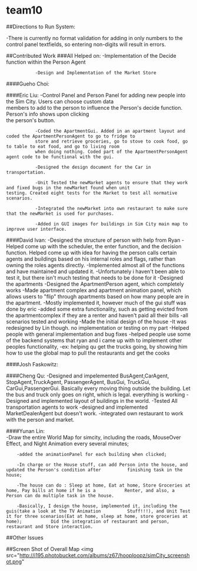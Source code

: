 team10
======


##Directions to Run System:

-There is currently no format validation for adding in only numbers to the control panel textfields, so entering non-digits will result in errors.

##Contributed Work
###All Helped on:
               -Implementation of the Decide function within the Person Agent
               
               -Design and Implementation of the Market Store
               
####Gueho Choi:

####Eric Liu: 
               -Control Panel and Person Panel for adding new people into the Sim City. Users can choose custom data                     
               members to add to the person to influence the Person's decide function. Person's info shows upon clicking                
               the person's button.
     
               -Coded the ApartmentGui. Added in an apartment layout and coded the ApartmentPersonAgent to go to fridge to                  
               store and retrieve groceries, go to stove to cook food, go to table to eat food, and go to living room                  
               when doing nothing. Coded part of the ApartmentPersonAgent agent code to be functional with the gui.
               
               -Designed the design document for the Car in transportation.
               
               -Unit Tested the newMarket agents to ensure that they work and fixed bugs in the newMarket found when unit                  testing. Created eight tests for the Market to test all normative scenarios.
               
               -Integrated the newMarket into own restaurant to make sure that the newMarket is used for purchases.
               
               -Added in GUI images for buildings in Sim City main map to improve user interface.

####David Ivan:
	-Designed the structure of person with help from Ryan
		-Helped come up with the scheduler, the enter function, and the decision function. Helped come up with idea
		 for having the person calls certain agents and buildings based on his internal roles and flags, rather than owning
		 the roles agents directly. 
		-Implemented almost all of the functions and have maintained and updated it. 
		-Unfortunately i haven't been able to test it, but there isn't much testing that needs to be done for it
	-Designed the apartments
		-Designed the ApartmentPerson agent, which completely works
		-Made apartment complex and apartment animation panel, which allows users to "flip" through apartments based on how
		 many people are in the apartment.
		-Mostly implemented it, however much of the gui stuff was done by eric
		-added some extra functionality, such as getting evicted from the apartmentcomplex if they are a renter and haven't
		 paid all their bills
		-all scenarios tested and working
	-Made the initial design of the house
		-It was redesigned by Lin though. no implementation or testing on my part
	-Helped people with general implementation and bug fixes
		-helped people use some of the backend systems that ryan and i came up with to implement other peoples functionality,
			-ex: helping qu get the trucks going, by showing him how to use the global map to pull the restaurants and get the cooks
	

####Josh Faskowitz:

####Cheng Qu: 
		 -Designed and impelemented BusAgent,CarAgent, StopAgent,TruckAgent,  PassengerAgent, BusGui, TruckGui, CarGui,PassengerGui. Basically every moving thing outside the building. Let the bus and truck only goes on right, which is legal. everything is working
               -Designed and implemented layout of buildings in the world.
               -Tested All transportation agents to work
               -designed and implemented MarketDealerAgent but doesn't work.
               -integrated own restaurant to work with the person and market.

####Yunan Lin:  
		-Draw the entire World Map for simcity, including the roads, MouseOver Effect, and Night Animation every 		several minutes; 
		
		-added the animationPanel for each building when clicked; 
		
		-In charge or the House stuff, can add Person into the house, and updated the Person's condition after 			finishing task in the house; 
		
		-The house can do : Sleep at home, Eat at home, Store Groceries at home, Pay bills at home if he is a 			Renter, and also, a Person can do multiple task in the house. 
		
		-Basically, I design the house, implemented it, including the guis(take a look at the TV Animation 			Stuff!!!), and Unit Test it for three scenarios(Eat at home, sleep at home, store groceries at home); 			Did the integration of restaurant and person, restaurant and Store interaction.
               
                 

##Other Issues

##Screen Shot of Overall Map
<img src="http://i195.photobucket.com/albums/z67/hooploopz/simCity_screenshot.png" </img>
